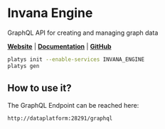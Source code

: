 # Invana Engine

GraphQL API for creating and managing graph data 

**[Website](https://invana.io/)** | **[Documentation](https://docs.invana.io/products/invana-engine)** | **[GitHub](https://github.com/invana/invana-engine)**

```bash
platys init --enable-services INVANA_ENGINE
platys gen
```

## How to use it?

The GraphQL Endpoint can be reached here:

```
http://dataplatform:28291/graphql
```